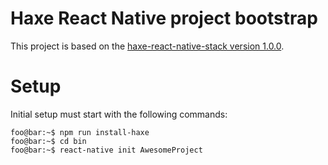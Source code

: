 # Haxe React Native project bootstrap

This project is based on the [haxe-react-native-stack version 1.0.0](/tree/1.0.0).

# Setup

Initial setup must start with the following commands:

```console
foo@bar:~$ npm run install-haxe
foo@bar:~$ cd bin
foo@bar:~$ react-native init AwesomeProject
```
